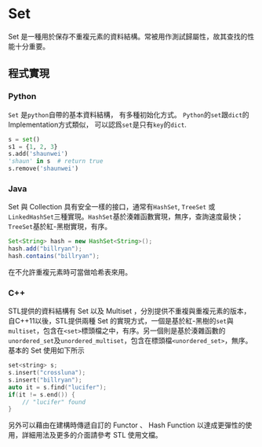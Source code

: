 # Set

Set 是一種用於保存不重複元素的資料結構。常被用作測試歸屬性，故其查找的性能十分重要。

## 程式實現

### Python

`Set` 是`python`自帶的基本資料結構， 有多種初始化方式。 `Python`的`set`跟`dict`的Implementation方式類似， 可以認爲`set`是只有`key`的`dict`.

```python
s = set()
s1 = {1, 2, 3}
s.add('shaunwei')
'shaun' in s  # return true
s.remove('shaunwei')
```


### Java

Set 與 Collection 具有安全一樣的接口，通常有`HashSet`, `TreeSet` 或 `LinkedHashSet`三種實現。`HashSet`基於湊雜函數實現，無序，查詢速度最快；`TreeSet`基於紅-黑樹實現，有序。

```java
Set<String> hash = new HashSet<String>();
hash.add("billryan");
hash.contains("billryan");
```

在不允許重複元素時可當做哈希表來用。

### C++

STL提供的資料結構有 Set 以及 Multiset ，分別提供不重複與重複元素的版本，自C++11以後，STL提供兩種 Set 的實現方式，一個是基於紅-黑樹的`set`與`multiset`，包含在`<set>`標頭檔之中，有序。另一個則是基於湊雜函數的`unordered_set`及`unordered_multiset`，包含在標頭檔`<unordered_set>`，無序。基本的 Set 使用如下所示

```C++
set<string> s;
s.insert("crossluna");
s.insert("billryan");
auto it = s.find("lucifer");
if(it != s.end()) {
    // "lucifer" found
}
```
另外可以藉由在建構時傳遞自訂的 Functor 、 Hash Function 以達成更彈性的使用，詳細用法及更多的介面請參考 STL 使用文檔。
